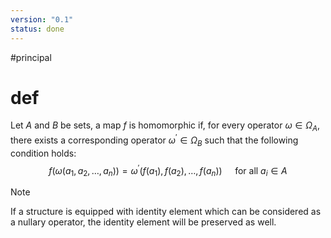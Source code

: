 ```yaml
---
version: "0.1"
status: done
---
```


#principal
# def
Let $A$ and $B$ be sets, a map $f$ is homomorphic if, for every operator $\omega \in \Omega_A$, there exists a corresponding operator $\omega^{\prime} \in \Omega_B$ such that the following condition holds:
$$
f\left(\omega\left(a_1, a_2, \ldots, a_n\right)\right)=\omega^{\prime}\left(f\left(a_1\right), f\left(a_2\right), \ldots, f\left(a_n\right)\right) \quad \text { for all } a_i \in A
$$

> [!NOTE]
> If a structure is equipped with identity element which can be considered as a nullary operator, the identity element will be preserved as well.
 